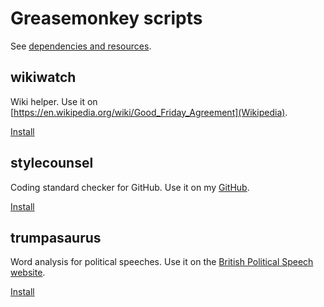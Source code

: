 # Greasemonkey scripts

See [dependencies and resources](dependencies.md).

## wikiwatch

Wiki helper. Use it on [https://en.wikipedia.org/wiki/Good_Friday_Agreement](Wikipedia).

[Install](wikiwatch.user.js)

## stylecounsel

Coding standard checker for GitHub. Use it on my
[GitHub](https://github.com/deanturpin/cpp/blob/master/standard/17/containers.cpp).

[Install](stylecounsel.user.js)

## trumpasaurus

Word analysis for political speeches. Use it on the
[British Political Speech website](http://www.britishpoliticalspeech.org/speech-archive.htm?speech=352).

[Install](trumpasaurus.user.js)
